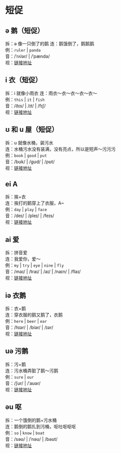 # 短促

## ə 鹅（短促）

拆：ə 像一只倒了的鹅
连：鹅饿倒了，鹅鹅鹅  
例：`ruler` | `panda`  
音：/ˈrʌlər/ | /ˈpændə/  
视：[链接地址](https://appfrxl8ojj7783.h5.xiaoeknow.com/p/course/video/v_663c29efe4b0d84dfe4a200f?product_id=p_663c25abe4b0694ca03171dd)

## i 衣（短促）

拆：i 就像小雨衣
连：雨衣～衣～衣～衣～衣～  
例：`this` | `it` | `fish`  
音：/ðɪs/ | /ɪt/ | /fɪʃ/  
视：[链接地址](https://appfrxl8ojj7783.h5.xiaoeknow.com/p/course/video/v_663c29e1e4b0d84dfe4a1ff5?product_id=p_663c25abe4b0694ca03171dd)

## ʊ 和 u 屋（短促）

拆：u 就像水桶，装污水  
连：水桶污水没有装满，没有亮点，所以是短声～污污污  
例：`book` | `good` | `put`  
音：/bʊk/ | /ɡʊd/ | /pʊt/  
视：[链接地址](https://appfrxl8ojj7783.h5.xiaoeknow.com/p/course/video/v_663c29dfe4b0694ca03174ec?product_id=p_663c25abe4b0694ca03171dd)

## ei A

拆：挨+衣  
连：挨打的鹅穿上了衣服，A~  
例：`day` | `play` | `face`  
音：/deɪ/ | /pleɪ/ | /feɪs/  
视：[链接地址](https://appfrxl8ojj7783.h5.xiaoeknow.com/p/course/video/v_663c29dae4b0694c62c26e82?product_id=p_663c25abe4b0694ca03171dd)

## ai 爱

拆：拼音爱  
连：我爱你，爱～  
例：`my` | `try` | `eye` | `nine` | `fly`  
音：/maɪ/ | /traɪ/ | /aɪ/ | /naɪn/ | /flaɪ/    
视：[链接地址](https://appfrxl8ojj7783.h5.xiaoeknow.com/p/course/video/v_663c421fe4b0694c62c280cc?product_id=p_663c25abe4b0694ca03171dd)

## iə 衣鹅

拆：衣+鹅  
连：穿衣服的鹅又鹅了，衣鹅  
例：`here` | `beer` | `ear`  
音：/hɪər/ | /biər/ | /ɪər/  
视：[链接地址](https://appfrxl8ojj7783.h5.xiaoeknow.com/p/course/video/v_663c29eae4b0d84dfe4a2007?product_id=p_663c25abe4b0694ca03171dd)

## uə 污鹅

拆：污+鹅  
连：污水桶弄脏了鹅～污鹅  
例：`sure` | `our`  
音：/ʃʊr/ | /ˈaʊər/  
视：[链接地址](https://appfrxl8ojj7783.h5.xiaoeknow.com/p/course/video/v_663c29ece4b0d84dfe4a200b?product_id=p_663c25abe4b0694ca03171dd)

## əu 呕

拆：一个饿倒的鹅+污水桶  
连：鹅倒的鹅扎到污桶，呕吐呕呕呕  
例：`so` | `know` | `boat`  
音：/səʊ/ | /ˈnəʊ/ | /bəʊt/  
视：[链接地址](https://appfrxl8ojj7783.h5.xiaoeknow.com/p/course/video/v_663c29d5e4b023c0667f626b?product_id=p_663c25abe4b0694ca03171dd)